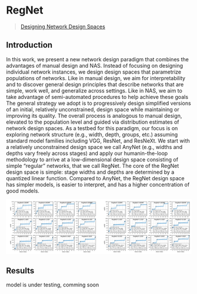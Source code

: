# RegNet
> [Designing Network Design Spaces](https://arxiv.org/pdf/2003.13678.pdf)

## Introduction

In this work, we present a new network design paradigm that combines the advantages of manual design and NAS. Instead of focusing on designing individual network instances, we design design spaces that parametrize populations of networks. Like in manual design, we aim for interpretability and to discover general design principles that describe networks that are simple, work well, and generalize across settings. Like in NAS, we aim to take advantage of semi-automated procedures to help achieve these goals The general strategy we adopt is to progressively design simplified versions of an initial, relatively unconstrained, design space while maintaining or improving its quality. The overall process is analogous to manual design, elevated to the population level and guided via distribution estimates of network design spaces. As a testbed for this paradigm, our focus is on exploring network structure (e.g., width, depth, groups, etc.) assuming standard model families including VGG, ResNet, and ResNeXt. We start with a relatively unconstrained design space we call AnyNet (e.g., widths and depths vary freely across stages) and apply our humanin-the-loop methodology to arrive at a low-dimensional design space consisting of simple “regular” networks, that we call RegNet. The core of the RegNet design space is simple: stage widths and depths are determined by a quantized linear function. Compared to AnyNet, the RegNet design space has simpler models, is easier to interpret, and has a higher concentration of good models.

![](regnet.png)

## Results
model is under testing, comming soon

